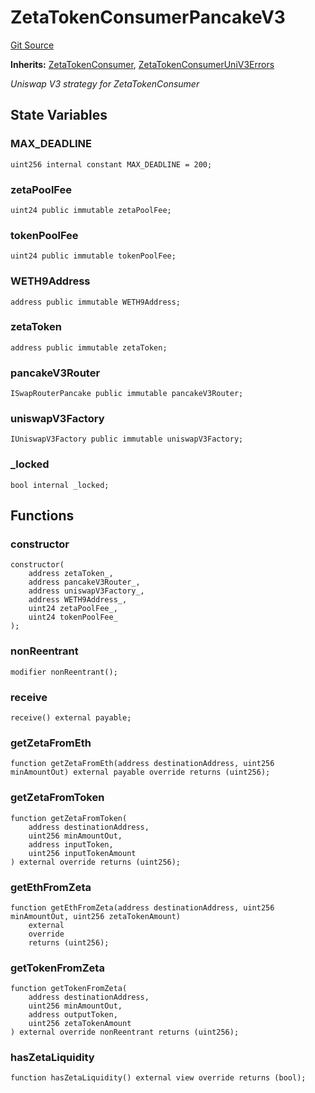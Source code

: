 # ZetaTokenConsumerPancakeV3
[Git Source](https://github.com/zeta-chain/protocol-contracts/blob/2e5223462d9ac9dedd79e76ede471832bb2c40e7/contracts/evm/tools/ZetaTokenConsumerPancakeV3.strategy.sol)

**Inherits:**
[ZetaTokenConsumer](/contracts/evm/interfaces/ZetaInterfaces.sol/interface.ZetaTokenConsumer.md), [ZetaTokenConsumerUniV3Errors](/contracts/evm/tools/ZetaTokenConsumerPancakeV3.strategy.sol/interface.ZetaTokenConsumerUniV3Errors.md)

*Uniswap V3 strategy for ZetaTokenConsumer*


## State Variables
### MAX_DEADLINE

```solidity
uint256 internal constant MAX_DEADLINE = 200;
```


### zetaPoolFee

```solidity
uint24 public immutable zetaPoolFee;
```


### tokenPoolFee

```solidity
uint24 public immutable tokenPoolFee;
```


### WETH9Address

```solidity
address public immutable WETH9Address;
```


### zetaToken

```solidity
address public immutable zetaToken;
```


### pancakeV3Router

```solidity
ISwapRouterPancake public immutable pancakeV3Router;
```


### uniswapV3Factory

```solidity
IUniswapV3Factory public immutable uniswapV3Factory;
```


### _locked

```solidity
bool internal _locked;
```


## Functions
### constructor


```solidity
constructor(
    address zetaToken_,
    address pancakeV3Router_,
    address uniswapV3Factory_,
    address WETH9Address_,
    uint24 zetaPoolFee_,
    uint24 tokenPoolFee_
);
```

### nonReentrant


```solidity
modifier nonReentrant();
```

### receive


```solidity
receive() external payable;
```

### getZetaFromEth


```solidity
function getZetaFromEth(address destinationAddress, uint256 minAmountOut) external payable override returns (uint256);
```

### getZetaFromToken


```solidity
function getZetaFromToken(
    address destinationAddress,
    uint256 minAmountOut,
    address inputToken,
    uint256 inputTokenAmount
) external override returns (uint256);
```

### getEthFromZeta


```solidity
function getEthFromZeta(address destinationAddress, uint256 minAmountOut, uint256 zetaTokenAmount)
    external
    override
    returns (uint256);
```

### getTokenFromZeta


```solidity
function getTokenFromZeta(
    address destinationAddress,
    uint256 minAmountOut,
    address outputToken,
    uint256 zetaTokenAmount
) external override nonReentrant returns (uint256);
```

### hasZetaLiquidity


```solidity
function hasZetaLiquidity() external view override returns (bool);
```

